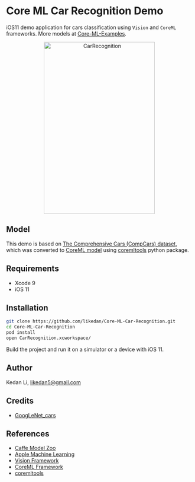 # Core ML Car Recognition Demo

iOS11 demo application for cars classification using `Vision` and `CoreML`
frameworks. More models at [Core-ML-Examples](https://github.com/likedan/Core-ML-Examples).

<div align="center">
<img src="https://github.com/likedan/Core-ML-Car-Recognition/blob/master/myoldcar.png" alt="CarRecognition" width="300" height="464" />
</div>

## Model

This demo is based on [The Comprehensive Cars (CompCars) dataset](http://mmlab.ie.cuhk.edu.hk/datasets/comp_cars/index.html),
which was converted to [CoreML model](https://github.com/likedan/Core-ML-Car-Recognition/blob/master/Convert/googlenet_finetune_web_car.caffemodel)
using [coremltools](https://pypi.python.org/pypi/coremltools) python package.

## Requirements

- Xcode 9
- iOS 11

## Installation

```sh
git clone https://github.com/likedan/Core-ML-Car-Recognition.git
cd Core-ML-Car-Recognition
pod install
open CarRecognition.xcworkspace/
```

Build the project and run it on a simulator or a device with iOS 11.

## Author

Kedan Li, likedan5@gmail.com

## Credits

- [GoogLeNet_cars](https://gist.github.com/bogger/b90eb88e31cd745525ae)

## References
- [Caffe Model Zoo](https://github.com/caffe2/caffe2/wiki/Model-Zoo)
- [Apple Machine Learning](https://developer.apple.com/machine-learning/)
- [Vision Framework](https://developer.apple.com/documentation/vision)
- [CoreML Framework](https://developer.apple.com/documentation/coreml)
- [coremltools](https://pypi.python.org/pypi/coremltools)
